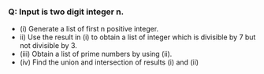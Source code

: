 ### Q:  Input is two digit integer **n**.
- (i) Generate a list of first n positive integer.
-  ii) Use the result in (i) to obtain a list of integer which is divisible by 7 but not divisible by 3.
- (iii) Obtain a list of prime numbers by using (ii).
- (iv) Find the union and intersection of results (i) and (ii)

